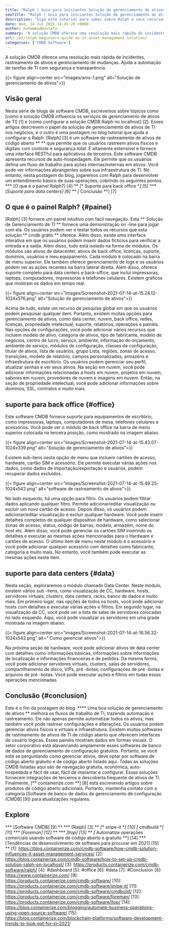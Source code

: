 ```yaml
---
title: "Ralph | Guia para iniciantes Solução de gerenciamento de ativos" 
seoTitle: "Ralph | Guia para iniciantes Solução de gerenciamento de ativos" 
description: "Siga este tutorial para saber sobre Ralph e seus recursos. Ralph é uma solução de gerenciamento de ativos de código aberto que oferece API REST, rastreamento de ativos e muito mais." 
date: Wed, 14 Jul 2021 14:45:20 +0000
author: muhammadmustafa
summary: "A solução CMDB oferece uma resolução mais rápida de incidentes, rastreamento de ativos e gerenciamento de mudanças. Ajuda a automação de tarefas de TI com segurança e transparência." 
url: /pt/ralph-beginners-guide-on-it-asset-management-solution/
categories: ['CMDB Software']
---
```


A solução CMDB oferece uma resolução mais rápida de incidentes, rastreamento de ativos e gerenciamento de mudanças. Ajuda a automação de tarefas de TI com segurança e transparência.

{{< figure align=center src="images/ams-1.png" alt="Solução de gerenciamento de ativos">}}


## **Visão geral**
Nesta série de blogs de software CMDB, escrevemos sobre tópicos como [como a solução CMDB influencia os serviços de gerenciamento de ativos de TI] [1] e [como configurar a solução CMDB Ralph no localhost] [2]. Esses artigos descrevem o papel da solução de gerenciamento de ativos de TI nos negócios, e o outro é uma postagem no blog tutorial que ajuda a configurar o Ralph. [Ralph] [3] é um software de rastreamento de ativos de código aberto ** ** que permite que os usuários rastreem ativos físicos e digitais com controle e segurança total. É altamente extensível e fornece uma interface RESTful para aplicativos de terceiros. Este software CMDB apresenta recursos de auto-hospedagem. Ele permite que os usuários defina um fluxo de trabalho para ações internas/externas em ativos. Você pode ver informações abrangentes sobre sua infraestrutura de TI. No entanto, nesta postagem do blog, jogaremos com Ralph para desenvolver um entendimento básico de suas operações, cobrindo os seguintes pontos.
  *** [O que é o painel Ralph?] [4] **
  *[** Suporte para back office **] [5]
  *** [Suporte para data centers] [6] **
  *[** Conclusão **] [7]

## O que é o painel Ralph? {#painel}
[Ralph] [3] fornece um painel intuitivo com fácil navegação. Esta ** Solução de Gerenciamento de TI ** fornece uma demonstração on -line para jogar com ela. Os usuários podem ver e testar todos os recursos que esta solução ** cmdb grátis ** oferece. Além disso, existe uma interface interativa em que os usuários podem inserir dados fictícios para verificar a entrada e a saída. Além disso, tudo está isolado na forma de módulos. Os módulos são ativos de datacenter, ativos de back office, licenças, suporte, domínios, usuários e meu equipamento. Cada módulo é colocado na barra de menu superior. Ele também oferece gerenciamento de logs e os usuários podem ver as ações recentes na barra lateral direita. Além disso, oferece suporte completo para data centers e back-office, que inclui impressoras, laptops, computadores, impressoras e telefones celulares. Existem gráficos que mostram os dados em tempo real.

{{< figure align=center src="images/Screenshot-2021-07-14-at-15.24.12-1024x576.png" alt="Solução de gerenciamento de ativos">}}

Acima de tudo, existe um recurso de pesquisa global em que os usuários podem pesquisar qualquer item. Portanto, existem muitas opções para gerenciamento de ativos, como data center, nuvem, back office, redes, licenças, propriedade intelectual, suporte, relatórios, operações e painéis. Nas opções de configurações, você pode adicionar vários recursos que incluem modelo de ativo, categoria de ativos, tipo de fabricante, modelo de negócios, centro de lucro, serviço, ambiente, informação do orçamento, ambiente de serviço, módulos de configuração, classes de configuração, titular de ativos, lista de usuários, grupo Lista, regiões, zonas de acesso, transições, modelo de relatório, campos personalizados, armazéns e infraestrutura de escritório. Os usuários podem gerenciar seu perfil, atualizar senhas e ver seus ativos. Na seção em nuvem, você pode adicionar informações relacionadas a hosts em nuvem, projetos em nuvem, sabores em nuvem, provedores de nuvem e imagens em nuvem. Então, na seção de propriedade intelectual, você pode adicionar informações sobre domínios, SSL, contratos e muito mais.

## suporte para back office {#office}
Este software CMDB fornece suporte para equipamentos de escritório, como impressoras, laptops, computadores de mesa, telefones celulares e acessórios. Você pode ver o módulo de back office na barra de menu superior colocada na terceira posição, como mostrado na imagem abaixo.

{{< figure align=center src="images/Screenshot-2021-07-14-at-15.43.07-1024x339.png" alt="Solução de gerenciamento de ativos">}}

Existem sub-itens nesta opção de menu que incluem cartões de acesso, hardware, cartão SIM e acessório. Ele permite executar várias ações nos dados, como dados de importação/exportação e usuários, podem recuperar dados excluídos.

{{< figure align=center src="images/Screenshot-2021-07-14-at-15.49.25-1024x542.png" alt="software de rastreamento de ativos">}}

No lado esquerdo, há uma opção para filtro. Os usuários podem filtrar dados aplicando qualquer filtro. Permite adicionar/editar visualização ou excluir um novo cartão de acesso. Depois disso, os usuários podem adicionar/editar visualização e excluir qualquer hardware. Você pode inserir detalhes completos de qualquer dispositivo de hardware, como selecionar zonas de acesso, status, código de barras, modelo, armazém, nome do host etc. Além disso, você pode gerenciar os cartões SIM inserindo os detalhes e executar as mesmas ações mencionadas para o Hardware e cartões de acesso. O último item de menu neste módulo é o acessório e você pode adicionar qualquer acessório com detalhes como fabricante, categoria e muito mais. No entanto, você também pode executar as mesmas ações neste item.

## suporte para data centers {#data}
Nesta seção, exploraremos o módulo chamado Data Center. Neste módulo, existem vários sub -itens, como visualização de CC, hardware, hosts, servidores virtuais, clusters, data centers, racks, banco de dados e muito mais. Em primeiro lugar, nas opções de todos os hosts, você pode adicionar hosts com detalhes e executar várias ações e filtros. Em segundo lugar, na visualização da CC, você pode ver a lista de salas de servidores colocadas no lado esquerdo. Aqui, você pode visualizar os servidores em uma grade mostrada na imagem abaixo.

{{< figure align=center src="images/Screenshot-2021-07-14-at-16.56.32-1024x542.png" alt=" Como gerenciar ativos">}}

Na próxima seção de hardware, você pode adicionar ativos de data center com detalhes como informações básicas, informações sobre informações de localização e informações financeiras e de pedidos. Da mesma forma, você pode adicionar servidores virtuais, clusters, salas de servidores, compartilhamento de disco, VIPs, pré -botas, configurações de pré -botas e arquivos de pré -botas. Você pode executar ações e filtros em todas essas operações mencionadas.

## Conclusão {#conclusion}
Este é o fim da postagem do blog. **** Uma boa solução de gerenciamento de ativos ** melhora os fluxos de trabalho de TI, trazendo automação e rastreamento. Ele não apenas permite automatizar todos os ativos, mas também você pode rastrear configurações e alterações. Os usuários podem gerenciar ativos físicos e virtuais e infraestrutura. Existem muitos softwares de rastreamento de ativos de TI de código aberto que oferecem interfaces de usuário lógicas. Esses painéis mostram dados em formas visuais. O setor corporativo está alavancando amplamente esses softwares de banco de dados de gerenciamento de configuração gratuitos. Portanto, se você está se perguntando como gerenciar ativos, deve optar por software de código aberto gratuito e de código aberto listado aqui. Todas as soluções CMDB listadas aqui são de navegação gratuita, econômica, auto-hospedada e fácil de usar, fácil de implantar e configurar. Essas soluções fornecem integrações de terceiros e descoberta frequente de ativos de TI.
Finalmente, [** containerize.com **] [8] está escrevendo artigos sobre produtos de código aberto adicionais. Portanto, mantenha contato com a categoria [Software de banco de dados de gerenciamento de configuração (CMDB] [9]) para atualizações regulares.

## Explore
  *** [Software CMDB] [9] **
  *** [Ralph] [3] **
  *[** snipe-it **] [10]
  *[** cmdbuild **] [11]
  *** [Foreman] [12] **
  *** [Itop] [13] **
  *[** Automatize operações comerciais usando software de código aberto e gratuito **] [14]
  *** [Tendências de desenvolvimento de software para procurar em 2021] [15] **
[1]: https://blog.containerize.com/cmdb-software/how-cmdb-solution-influences-it-asset-management-services/
[2]: https://blog.containerize.com/cmdb-software/how-to-set-up-cmdb-solution-ralph-on-localhost/
[3]: https://products.containerize.com/cmdb-software/ralph/
[4]: #dashboard
[5]: #office
[6]: #data
[7]: #Conclusion
[8]: https://www.containerize.com/
[9]: https://products.containerize.com/cmdb-software/
[10]: https://products.containerize.com/cmdb-software/snipe-it/
[11]: https://products.containerize.com/cmdb-software/cmdbuild/
[12]: https://products.containerize.com/cmdb-software/foreman/
[13]: https://products.containerize.com/cmdb-software/itop/
[14]: https://blog.containerize.com/blogging/automate-business-operations-using-open-source-software/
[15]: https://blog.containerize.com/blockchain-platforms/software-development-trends-to-look-out-for-in-2021/
